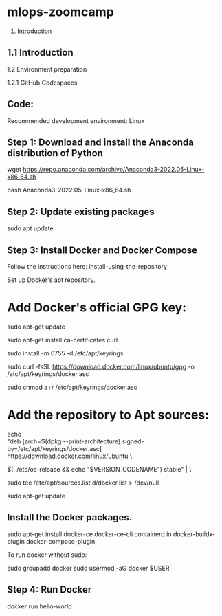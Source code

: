 # mlops-zoomcamp

1. Introduction

## 1.1 Introduction

1.2 Environment preparation

1.2.1 GitHub Codespaces

## Code:

Recommended development environment: Linux

## Step 1: Download and install the Anaconda distribution of Python
wget https://repo.anaconda.com/archive/Anaconda3-2022.05-Linux-x86_64.sh

bash Anaconda3-2022.05-Linux-x86_64.sh


## Step 2: Update existing packages
sudo apt update
## Step 3: Install Docker and Docker Compose
Follow the instructions here: install-using-the-repository

Set up Docker's apt repository.

# Add Docker's official GPG key:
sudo apt-get update

sudo apt-get install ca-certificates curl

sudo install -m 0755 -d /etc/apt/keyrings

sudo curl -fsSL https://download.docker.com/linux/ubuntu/gpg -o /etc/apt/keyrings/docker.asc

sudo chmod a+r /etc/apt/keyrings/docker.asc

# Add the repository to Apt sources:
echo \
  "deb [arch=$(dpkg --print-architecture) signed-by=/etc/apt/keyrings/docker.asc] https://download.docker.com/linux/ubuntu \

  $(. /etc/os-release && echo "$VERSION_CODENAME") stable" | \

  sudo tee /etc/apt/sources.list.d/docker.list > /dev/null

sudo apt-get update

## Install the Docker packages.

sudo apt-get install docker-ce docker-ce-cli containerd.io docker-buildx-plugin docker-compose-plugin

To run docker without sudo:

sudo groupadd docker
sudo usermod -aG docker $USER

## Step 4: Run Docker
docker run hello-world

